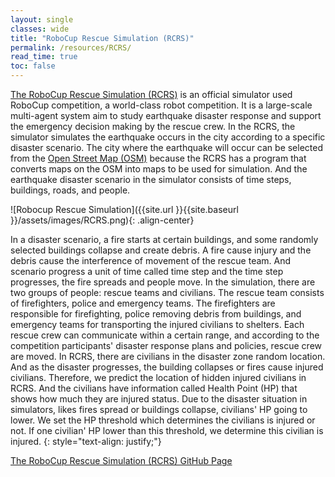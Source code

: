 ```yaml
---
layout: single
classes: wide
title: "RoboCup Rescue Simulation (RCRS)"
permalink: /resources/RCRS/
read_time: true
toc: false
---
```

[The RoboCup Rescue Simulation (RCRS)](https://rescuesim.robocup.org/) is an official simulator used RoboCup competition, a world-class robot competition. It is a large-scale multi-agent system aim to study earthquake disaster response and support the emergency decision making by the rescue crew. In the RCRS, the simulator simulates the earthquake occurs in the city according to a specific disaster scenario. The city where the earthquake will occur can be selected from the [Open Street Map (OSM)](https://www.openstreetmap.org) because the RCRS has a program that converts maps on the OSM into maps to be used for simulation. And the earthquake disaster scenario in the simulator consists of time steps, buildings, roads, and people.

![Robocup Rescue Simulation]({{site.url }}{{site.baseurl }}/assets/images/RCRS.png){: .align-center}


In a disaster scenario, a fire starts at certain buildings, and some randomly selected buildings collapse and create debris. A fire cause injury and the debris cause the interference of movement of the rescue team. And scenario progress a unit of time called time step and the time step progresses, the fire spreads and people move. In the simulation, there are two groups of people: rescue teams and civilians. The rescue team consists of firefighters, police and emergency teams. The firefighters are responsible for firefighting, police removing debris from buildings, and emergency teams for transporting the injured civilians to shelters. Each rescue crew can communicate within a certain range, and according to the competition participants' disaster response plans and policies, rescue crew are moved. In RCRS, there are civilians in the disaster zone random location. And as the disaster progresses, the building collapses or fires cause injured civilians. Therefore, we predict the location of hidden injured civilians in RCRS. And the civilians have information called Health Point (HP) that shows how much they are injured status. Due to the disaster situation in simulators, likes fires spread or buildings collapse, civilians' HP going to lower. We set the HP threshold which determines the civilians is injured or not. If one civilian' HP lower than this threshold, we determine this civilian is injured.
{: style="text-align: justify;"}

[The RoboCup Rescue Simulation (RCRS) GitHub Page](https://github.com/roborescue)
